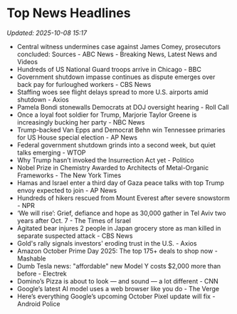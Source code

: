 # Top News Headlines

_Updated: 2025-10-08 15:17_

- Central witness undermines case against James Comey, prosecutors concluded: Sources - ABC News - Breaking News, Latest News and Videos
- Hundreds of US National Guard troops arrive in Chicago - BBC
- Government shutdown impasse continues as dispute emerges over back pay for furloughed workers - CBS News
- Staffing woes see flight delays spread to more U.S. airports amid shutdown - Axios
- Pamela Bondi stonewalls Democrats at DOJ oversight hearing - Roll Call
- Once a loyal foot soldier for Trump, Marjorie Taylor Greene is increasingly bucking her party - NBC News
- Trump-backed Van Epps and Democrat Behn win Tennessee primaries for US House special election - AP News
- Federal government shutdown grinds into a second week, but quiet talks emerging - WTOP
- Why Trump hasn’t invoked the Insurrection Act yet - Politico
- Nobel Prize in Chemistry Awarded to Architects of Metal-Organic Frameworks - The New York Times
- Hamas and Israel enter a third day of Gaza peace talks with top Trump envoy expected to join - AP News
- Hundreds of hikers rescued from Mount Everest after severe snowstorm - NPR
- ‘We will rise’: Grief, defiance and hope as 30,000 gather in Tel Aviv two years after Oct. 7 - The Times of Israel
- Agitated bear injures 2 people in Japan grocery store as man killed in separate suspected attack - CBS News
- Gold's rally signals investors' eroding trust in the U.S. - Axios
- Amazon October Prime Day 2025: The top 175+ deals to shop now - Mashable
- Dumb Tesla news: "affordable" new Model Y costs $2,000 more than before - Electrek
- Domino’s Pizza is about to look — and sound — a lot different - CNN
- Google’s latest AI model uses a web browser like you do - The Verge
- Here’s everything Google’s upcoming October Pixel update will fix - Android Police
